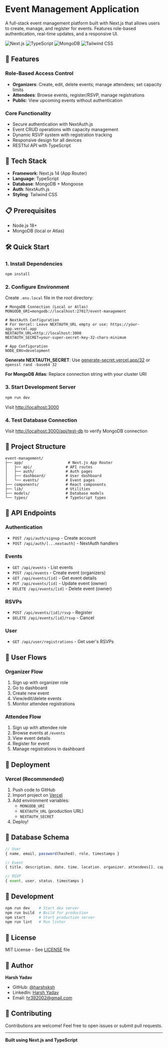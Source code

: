 # Event Management Application

A full-stack event management platform built with Next.js that allows users to create, manage, and register for events. Features role-based authentication, real-time updates, and a responsive UI.

![Next.js](https://img.shields.io/badge/Next.js-14.0-black) ![TypeScript](https://img.shields.io/badge/TypeScript-5.3-blue) ![MongoDB](https://img.shields.io/badge/MongoDB-Latest-green) ![Tailwind CSS](https://img.shields.io/badge/Tailwind-3.3-cyan)

## 🌟 Features

### Role-Based Access Control
- **Organizers**: Create, edit, delete events; manage attendees; set capacity limits
- **Attendees**: Browse events, register/RSVP, manage registrations
- **Public**: View upcoming events without authentication

### Core Functionality
- Secure authentication with NextAuth.js
- Event CRUD operations with capacity management
- Dynamic RSVP system with registration tracking
- Responsive design for all devices
- RESTful API with TypeScript

## 🚀 Tech Stack

- **Framework**: Next.js 14 (App Router)
- **Language**: TypeScript
- **Database**: MongoDB + Mongoose
- **Auth**: NextAuth.js
- **Styling**: Tailwind CSS

## 📋 Prerequisites

- Node.js 18+ 
- MongoDB (local or Atlas)

## 🛠️ Quick Start

### 1. Install Dependencies

```bash
npm install
```

### 2. Configure Environment

Create `.env.local` file in the root directory:

```env
# MongoDB Connection (Local or Atlas)
MONGODB_URI=mongodb://localhost:27017/event-management

# NextAuth Configuration
# For Vercel: Leave NEXTAUTH_URL empty or use: https://your-app.vercel.app
NEXTAUTH_URL=http://localhost:3000
NEXTAUTH_SECRET=your-super-secret-key-32-chars-minimum

# App Configuration
NODE_ENV=development
```

**Generate NEXTAUTH_SECRET**: Use [generate-secret.vercel.app/32](https://generate-secret.vercel.app/32) or `openssl rand -base64 32`

**For MongoDB Atlas**: Replace connection string with your cluster URI

### 3. Start Development Server

```bash
npm run dev
```

Visit [http://localhost:3000](http://localhost:3000)

### 4. Test Database Connection

Visit [http://localhost:3000/api/test-db](http://localhost:3000/api/test-db) to verify MongoDB connection

## 📁 Project Structure

```
event-management/
├── app/                    # Next.js App Router
│   ├── api/               # API routes
│   ├── auth/              # Auth pages
│   ├── dashboard/         # User dashboard
│   └── events/            # Event pages
├── components/            # React components
├── lib/                   # Utilities
├── models/                # Database models
└── types/                 # TypeScript types
```

## 🔌 API Endpoints

### Authentication
- `POST /api/auth/signup` - Create account
- `POST /api/auth/[...nextauth]` - NextAuth handlers

### Events
- `GET /api/events` - List events
- `POST /api/events` - Create event (organizers)
- `GET /api/events/[id]` - Get event details
- `PUT /api/events/[id]` - Update event (owner)
- `DELETE /api/events/[id]` - Delete event (owner)

### RSVPs
- `POST /api/events/[id]/rsvp` - Register
- `DELETE /api/events/[id]/rsvp` - Cancel

### User
- `GET /api/user/registrations` - Get user's RSVPs

## 🎯 User Flows

### Organizer Flow
1. Sign up with organizer role
2. Go to dashboard
3. Create new event
4. View/edit/delete events
5. Monitor attendee registrations

### Attendee Flow
1. Sign up with attendee role
2. Browse events at `/events`
3. View event details
4. Register for event
5. Manage registrations in dashboard

## 🚢 Deployment

### Vercel (Recommended)

1. Push code to GitHub
2. Import project on [Vercel](https://vercel.com)
3. Add environment variables:
   - `MONGODB_URI`
   - `NEXTAUTH_URL` (production URL)
   - `NEXTAUTH_SECRET`
4. Deploy!

## 📝 Database Schema

```typescript
// User
{ name, email, password(hashed), role, timestamps }

// Event
{ title, description, date, time, location, organizer, attendees[], capacity, isPublic, timestamps }

// RSVP
{ event, user, status, timestamps }
```

## 🧪 Development

```bash
npm run dev    # Start dev server
npm run build  # Build for production
npm start      # Start production server
npm run lint   # Run linter
```

## 📄 License

MIT License - See [LICENSE](LICENSE) file

## 👤 Author

**Harsh Yadav**

- GitHub: [@harshsksh](https://github.com/harshsksh)
- LinkedIn: [Harsh Yadav](https://www.linkedin.com/in/harsh-yadav-218370272/)
- Email: hr392002@gmail.com

## 🤝 Contributing

Contributions are welcome! Feel free to open issues or submit pull requests.

---

**Built using Next.js and TypeScript**
